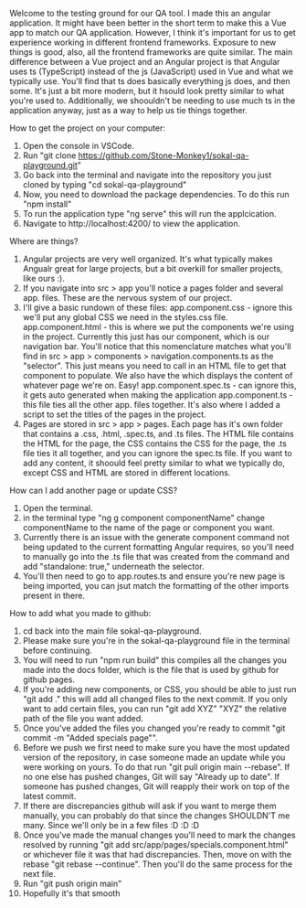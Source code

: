 Welcome to the testing ground for our QA tool. I made this an angular application. It might have been better in the short term to make this a Vue app to match our QA application. However, I think it's important for us to get experience working in different frontend frameworks. Exposure to new things is good, also, all the frontend frameworks are quite similar. The main difference between a Vue project and an Angular project is that Angular uses ts (TypeScript) instead of the js (JavaScript) used in Vue and what we typically use. You'll find that ts does basically everything js does, and then some. It's just a bit more modern, but it hsould look pretty similar to what you're used to. Additionally, we shoouldn't be needing to use much ts in the application anyway, just as a way to help us tie things together.

How to get the project on your computer:

1. Open the console in VSCode.
2. Run "git clone https://github.com/Stone-Monkey1/sokal-qa-playground.git"
3. Go back into the terminal and navigate into the repository you just cloned by typing "cd sokal-qa-playground"
4. Now, you need to download the package dependencies. To do this run "npm install"
5. To run the application type "ng serve" this will run the applcication.
6. Navigate to http://localhost:4200/ to view the application.

Where are things?
1. Angular projects are very well organized. It's what typically makes Angualr great for large projects, but a bit overkill for smaller projects, like ours :).
2. If you navigate into src > app you'll notice a pages folder and several app. files. These are the nervous system of our project.
3. I'll give a basic rundown of these files:
    app.component.css - ignore this we'll put any global CSS we need in the styles.css file.
    app.component.html - this is where we put the components we're using in the project. Currently this just has our <app-navigation></app-navigation> component, which is our navigation bar. You'll notice that this nomenclature matches what you'll find in src > app > components > navigation.components.ts as the "selector". This just means you need to call in an HTML file to get that component to populate. We also have the <router-outlet></router-outlet> which displays the content of whatever page we're on. Easy!
    app.component.spec.ts - can ignore this, it gets auto generated when making the application
    app.component.ts - this file ties all the other app. files together. It's also where I added a script to set the titles of the pages in the project.
4. Pages are stored in src > app > pages. Each page has it's own folder that contains a .css, .html, .spec.ts, and .ts files. The HTML file contains the HTML for the page, the CSS contains the CSS for the page, the .ts file ties it all together, and you can ignore the spec.ts file. If you want to add any content, it shoould feel pretty similar to what we typically do, except CSS and HTML are stored in different locations.

How can I add another page or update CSS?
1. Open the terminal.
2. in the terminal type "ng g component componentName" change componentName to the name of the page or component you want.
3. Currently there is an issue with the generate component command not being updated to the current formatting Angular requires, so you'll need to manually go into the .ts file that was created from the command and add "standalone: true," underneath the selector.
4. You'll then need to go to app.routes.ts and ensure you're new page is being imported, you can jsut match the formatting of the other imports present in there.

How to add what you made to github:

1. cd back into the main file sokal-qa-playground.
2. Please make sure you're in the sokal-qa-playground file in the terminal before continuing.
3. You will need to run "npm run build" this compiles all the changes you made into the docs folder, which is the file that is used by github for github pages.
4. If you're adding new components, or CSS, you should be able to just run "git add ." this will add all changed files to the next commit. If you only want to add certain files, you can run "git add XYZ" "XYZ" the relative path of the file you want added.
5. Once you've added the files you changed you're ready to commit "git commit -m "Added specials page"".
6. Before we push we first need to make sure you have the most updated version of the repository, in case someone made an update while you were working on yours. To do that run "git pull origin main --rebase". If no one else has pushed changes, Git will say "Already up to date". If someone has pushed changes, Git will reapply their work on top of the latest commit.
7. If there are discrepancies github will ask if you want to merge them manually, you can probably do that since the changes SHOULDN'T me many. Since we'll only be in a few files :D :D :D
8. Once you've made the manual changes you'll need to mark the changes resolved by running "git add src/app/pages/specials.component.html" or whichever file it was that had discrepancies. Then, move on with the rebase "git rebase --continue". Then you'll do the same process for the next file.
9. Run "git push origin main"
10. Hopefully it's that smooth